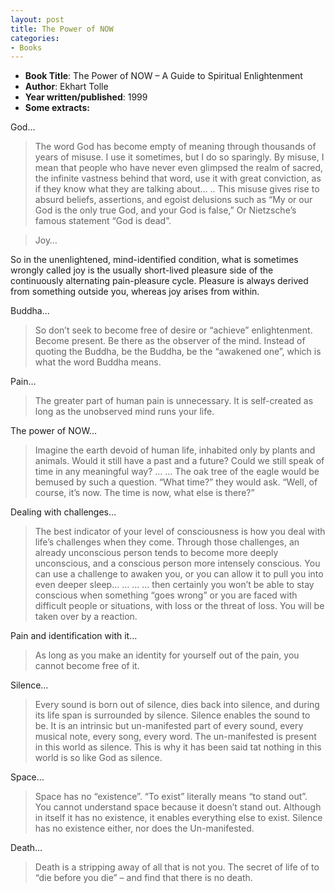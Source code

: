 ```yaml
---
layout: post
title: The Power of NOW
categories:
- Books
---
```



- **Book Title**: The Power of NOW – A Guide to Spiritual Enlightenment
- **Author**: Ekhart Tolle
- **Year written/published**: 1999
- **Some extracts:**

God...

> The word God has become empty of meaning through thousands of years of misuse. I use it sometimes, but I do so sparingly. By misuse, I mean that people who have never even glimpsed the realm of sacred, the infinite vastness behind that word, use it with great conviction, as if they know what they are talking about… .. This misuse gives rise to absurd beliefs, assertions, and egoist delusions such as “My or our God is the only true God, and your God is false,” Or Nietzsche’s famous statement “God is dead”.

> Joy…

So in the unenlightened, mind-identified condition, what is sometimes wrongly called joy is the usually short-lived pleasure side of the continuously alternating pain-pleasure cycle. Pleasure is always derived from something outside you, whereas joy arises from within.

Buddha…

> So don’t seek to become free of desire or “achieve” enlightenment. Become present. Be there as the observer of the mind. Instead of quoting the Buddha, be the Buddha, be the “awakened one”, which is what the word Buddha means.

Pain…

> The greater part of human pain is unnecessary. It is self-created as long as the unobserved mind runs your life.

The power of NOW…

> Imagine the earth devoid of human life, inhabited only by plants and animals. Would it still have a past and a future? Could we still speak of time in any meaningful way? … … The oak tree of the eagle would be bemused by such a question. “What time?” they would ask. “Well, of course, it’s now. The time is now, what else is there?”

Dealing with challenges…

> The best indicator of your level of consciousness is how you deal with life’s challenges when they come. Through those challenges, an already unconscious person tends to become more deeply unconscious, and a conscious person more intensely conscious. You can use a challenge to awaken you, or you can allow it to pull you into even deeper sleep… … … … then certainly you won’t be able to stay conscious when something “goes wrong” or you are faced with difficult people or situations, with loss or the threat of loss. You will be taken over by a reaction.

Pain and identification with it…

> As long as you make an identity for yourself out of the pain, you cannot become free of it.

Silence…

> Every sound is born out of silence, dies back into silence, and during its life span is surrounded by silence. Silence enables the sound to be. It is an intrinsic but un-manifested part of every sound, every musical note, every song, every word. The un-manifested is present in this world as silence. This is why it has been said tat nothing in this world is so like God as silence.

Space…

> Space has no “existence”. “To exist” literally means “to stand out”. You cannot understand space because it doesn’t stand out. Although in itself it has no existence, it enables everything else to exist. Silence has no existence either, nor does the Un-manifested.

Death…

> Death is a stripping away of all that is not you. The secret of life of to “die before you die” – and find that there is no death.
